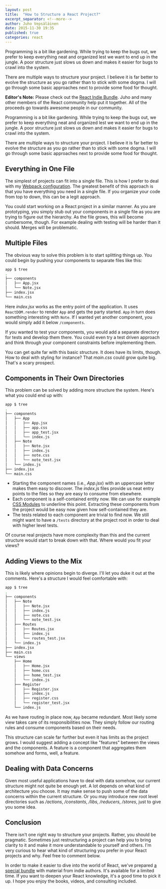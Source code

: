 ```yaml
---
layout: post
title:  "How to Structure a React Project?"
excerpt_separator: <!--more-->
author: Juho Vepsäläinen
date: 2015-11-30 19:35
published: true
categories: react
---
```


Programming is a bit like gardening. While trying to keep the bugs out, we prefer to keep everything neat and organized lest we want to end up in the jungle. A poor structure just slows us down and makes it easier for bugs to crawl into the system.

There are multiple ways to structure your project. I believe it is far better to evolve the structure as you go rather than to stick with some dogma. I will go through some basic approaches next to provide some food for thought.

<!--more-->

**Editor's Note:** Please check out the [React Indie Bundle](http://www.reactindiebundle.com/). Juho and many other members of the React community help put it together. All of the proceeds go towards awesome people in our community.

Programming is a bit like gardening. While trying to keep the bugs out, we prefer to keep everything neat and organized lest we want to end up in the jungle. A poor structure just slows us down and makes it easier for bugs to crawl into the system.

There are multiple ways to structure your project. I believe it is far better to evolve the structure as you go rather than to stick with some dogma. I will go through some basic approaches next to provide some food for thought.

## Everything in One File

The simplest of projects can fit into a single file. This is how I prefer to deal with my [Webpack configuration](http://survivejs.com/webpack_react/developing_with_webpack/). The greatest benefit of this approach is that you have everything you need in a single file. If you organize your code from top to down, this can be a legit approach.

You could start working on a React project in a similar manner. As you are prototyping, you simply stub out your components in a single file as you are trying to figure out the hierarchy. As the file grows, this will become cumbersome, though. For example dealing with testing will be harder than it should. Merges will be problematic.

## Multiple Files

The obvious way to solve this problem is to start splitting things up. You could begin by pushing your components to separate files like this:

```bash
app $ tree
.
├── components
│   ├── App.jsx
│   └── Note.jsx
├── index.jsx
└── main.css
```

Here *index.jsx* works as the entry point of the application. It uses `ReactDOM.render` to render `App` and gets the party started. `App` in turn does something interesting with `Note`. If I wanted yet another component, you would simply add it below `/components`.

If you wanted to test your components, you would add a separate directory for tests and develop them there. You could even try a test driven approach and think through your component constraints before implementing them.

You can get quite far with this basic structure. It does have its limits, though. How to deal with styling for instance? That *main.css* could grow quite big. That's a scary prospect.

## Components in Their Own Directories

This problem can be solved by adding more structure the system. Here's what you could end up with:

```bash
app $ tree
.
├── components
│   ├── App
│   │   ├── App.jsx
│   │   ├── app.css
│   │   ├── app_test.jsx
│   │   └── index.js
│   ├── Note
│   │   ├── Note.jsx
│   │   ├── index.js
│   │   ├── note.css
│   │   └── note_test.jsx
│   └── index.js
├── index.jsx
└── main.css
```

* Starting the component names (i.e., *App.jsx*) with an uppercase letter makes them easy to discover. The *index.js* files provide us neat entry points to the files so they are easy to consume from elsewhere.
* Each component is a self-contained entity now. We can use for example [CSS Modules](https://github.com/css-modules/css-modules) to underline this point. Extracting these components from the project would be easy now given how self-contained they are.
* The tests related to each component are trivial to find now. We still might want to have a `/tests` directory at the project root in order to deal with higher level tests.

Of course real projects have more complexity than this and the current structure would start to break down with that. Where would you fit your views?

## Adding Views to the Mix

This is likely where opinions begin to diverge. I'll let you duke it out at the comments. Here's a structure I would feel comfortable with:

```bash
app $ tree
.
├── components
│   ├── Note
│   │   ├── Note.jsx
│   │   ├── index.js
│   │   ├── note.css
│   │   └── note_test.jsx
│   ├── Routes
│   │   ├── Routes.jsx
│   │   ├── index.js
│   │   └── routes_test.jsx
│   └── index.js
├── index.jsx
├── main.css
└── views
    ├── Home
    │   ├── Home.jsx
    │   ├── home.css
    │   ├── home_test.jsx
    │   └── index.js
    ├── Register
    │   ├── Register.jsx
    │   ├── index.js
    │   ├── register.css
    │   └── register_test.jsx
    └── index.js
```

As we have routing in place now, `App` became redundant. Most likely some view takes care of its responsibilities now. They simply follow our routing rules and consume components based on their needs.

This structure can scale far further but even it has limits as the project grows. I would suggest adding a concept like "features" between the views and the components. A feature is a component that aggregates them somehow and forms, well, a feature.

## Dealing with Data Concerns

Given most useful applications have to deal with data somehow, our current structure might not quite be enough yet. A lot depends on what kind of architecture you choose. It may make sense to push some of the data concerns within the current structure. Or you may introduce new root level directories such as */actions*, */constants*, */libs*, */reducers*, */stores*, just to give you some idea.

## Conclusion

There isn't one right way to structure your projects. Rather, you should be pragmatic. Sometimes just restructuring a project can help you to bring clarity to it and make it more understandable to yourself and others. I'm very curious to hear what kind of structuring you prefer in your React projects and why. Feel free to comment below.

In order to make it easier to dive into the world of React, we've prepared [a special bundle](http://www.reactindiebundle.com/) with material from indie authors. It's available for a limited time. If you want to deepen your React knowledge, it's a good time to pick it up. I hope you enjoy the books, videos, and consulting included.
